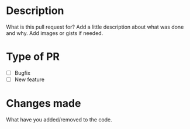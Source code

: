 # Description

 What is this pull request for? Add a little description about what was done and why. Add images or gists if needed.

# Type of PR
 - [ ] Bugfix
 - [ ] New feature

# Changes made
 What have you added/removed to the code.
